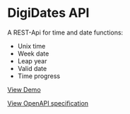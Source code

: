 # DigiDates API

A REST-Api for time and date functions:

* Unix time
* Week date
* Leap year
* Valid date
* Time progress

[View Demo](https://digidates.de/)

[View OpenAPI specification](https://digidates.de/docs/openapi.yaml)